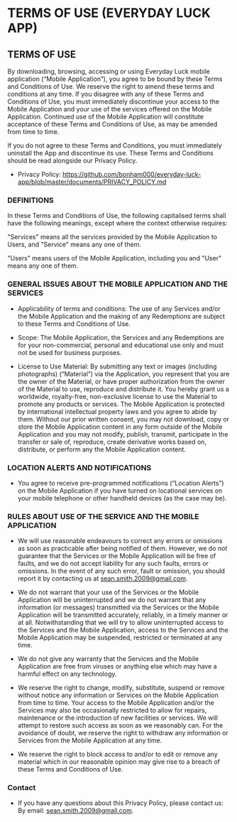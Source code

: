 <h1>TERMS OF USE (EVERYDAY LUCK APP)</h1>

<h2>TERMS OF USE</h2>

By downloading, browsing, accessing or using Everyday Luck mobile application (“Mobile Application”), you agree to be bound by these Terms and Conditions of Use. We reserve the right to amend these terms and conditions at any time. If you disagree with any of these Terms and Conditions of Use, you must immediately discontinue your access to the Mobile Application and your use of the services offered on the Mobile Application. Continued use of the Mobile Application will constitute acceptance of these Terms and Conditions of Use, as may be amended from time to time.

If you do not agree to these Terms and Conditions, you must immediately uninstall the App and discontinue its use. These Terms and Conditions should be read alongside our Privacy Policy.

- Privacy Policy: https://github.com/bonham000/everyday-luck-app/blob/master/documents/PRIVACY_POLICY.md

<h3>DEFINITIONS</h3>

In these Terms and Conditions of Use, the following capitalised terms shall have the following meanings, except where the context otherwise requires:

"Services" means all the services provided by the Mobile Application to Users, and "Service" means any one of them.

"Users" means users of the Mobile Application, including you and "User" means any one of them.

<h3>GENERAL ISSUES ABOUT THE MOBILE APPLICATION AND THE SERVICES</h3>

- Applicability of terms and conditions: The use of any Services and/or the Mobile Application and the making of any Redemptions are subject to these Terms and Conditions of Use.

- Scope: The Mobile Application, the Services and any Redemptions are for your non-commercial, personal and educational use only and must not be used for business purposes.

- License to Use Material: By submitting any text or images (including photographs) (“Material”) via the Application, you represent that you are the owner of the Material, or have proper authorization from the owner of the Material to use, reproduce and distribute it. You hereby grant us a worldwide, royalty-free, non-exclusive license to use the Material to promote any products or services. The Mobile Application is protected by international intellectual property laws and you agree to abide by them. Without our prior written consent, you may not download, copy or store the Mobile Application content in any form outside of the Mobile Application and you may not modify, publish, transmit, participate in the transfer or sale of, reproduce, create derivative works based on, distribute, or perform any the Mobile Application content.

<h3>LOCATION ALERTS AND NOTIFICATIONS</h3>

- You agree to receive pre-programmed notifications (“Location Alerts”) on the Mobile Application if you have turned on locational services on your mobile telephone or other handheld devices (as the case may be).

<h3>RULES ABOUT USE OF THE SERVICE AND THE MOBILE APPLICATION</h3>

- We will use reasonable endeavours to correct any errors or omissions as soon as practicable after being notified of them. However, we do not guarantee that the Services or the Mobile Application will be free of faults, and we do not accept liability for any such faults, errors or omissions. In the event of any such error, fault or omission, you should report it by contacting us at sean.smith.2009@gmail.com.

- We do not warrant that your use of the Services or the Mobile Application will be uninterrupted and we do not warrant that any information (or messages) transmitted via the Services or the Mobile Application will be transmitted accurately, reliably, in a timely manner or at all. Notwithstanding that we will try to allow uninterrupted access to the Services and the Mobile Application, access to the Services and the Mobile Application may be suspended, restricted or terminated at any time.

- We do not give any warranty that the Services and the Mobile Application are free from viruses or anything else which may have a harmful effect on any technology.

- We reserve the right to change, modify, substitute, suspend or remove without notice any information or Services on the Mobile Application from time to time. Your access to the Mobile Application and/or the Services may also be occasionally restricted to allow for repairs, maintenance or the introduction of new facilities or services. We will attempt to restore such access as soon as we reasonably can. For the avoidance of doubt, we reserve the right to withdraw any information or Services from the Mobile Application at any time.

- We reserve the right to block access to and/or to edit or remove any material which in our reasonable opinion may give rise to a breach of these Terms and Conditions of Use.

<h3>Contact</h3>

- If you have any questions about this Privacy Policy, please contact us: By email: sean.smith.2009@gmail.com.